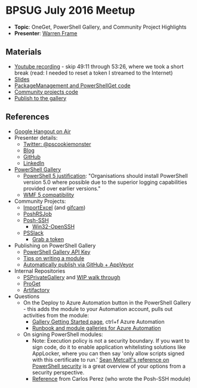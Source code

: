 # BPSUG July 2016 Meetup

* **Topic**: OneGet, PowerShell Gallery, and Community Project Highlights
* **Presenter**: [Warren Frame](https://twitter.com/psCookieMonster)

## Materials

* [Youtube recording](https://www.youtube.com/watch?v=_O27n1flJ4k) - skip 49:11 through 53:26, where we took a short break (read: I needed to reset a token I streamed to the Internet)
* [Slides](https://docs.google.com/presentation/d/1_KDmP9H4avBaFcHi2KsNRVQfnBTis-3tXn4S3Kn0UkA/edit?usp=sharing)
* [PackageManagement and PowerShellGet code](0-gallery.ps1)
* [Community projects code](1-gallery-community.ps1)
* [Publish to the gallery](2-gallery-extras.ps1)

## References

* [Google Hangout on Air](https://plus.google.com/events/cqj91mlthb6rtro52n1lcbgddao)
* Presenter details:
  * [Twitter: @pscookiemonster](https://twitter.com/psCookieMonster)
  * [Blog](http://ramblingcookiemonster.github.io/)
  * [GitHub](https://github.com/RamblingCookieMonster)
  * [LinkedIn](https://www.linkedin.com/in/wframe)
* [PowerShell Gallery](https://www.powershellgallery.com/)
  * [PowerShell 5 justification](http://www.asd.gov.au/publications/protect/securing-powershell.htm): "Organisations should install PowerShell version 5.0 where possible due to the superior logging capabilities provided over earlier versions."
  * [WMF 5 compatibility](https://msdn.microsoft.com/en-us/powershell/wmf/5.0/productincompat)
* Community Projects:
  * [ImportExcel](https://github.com/dfinke/ImportExcel) (and [gifcam](http://blog.bahraniapps.com/gifcam/))
  * [PoshRSJob](https://github.com/proxb/PoshRSJob)
  * [Posh-SSH](https://github.com/darkoperator/Posh-SSH)
    * [Win32-OpenSSH](https://github.com/PowerShell/Win32-OpenSSH)
  * [PSSlack](https://github.com/RamblingCookieMonster/PSSlack)
    * [Grab a token](https://api.slack.com/docs/oauth-test-tokens)
* Publishing on PowerShell Gallery
  * [PowerShell Gallery API Key](https://www.powershellgallery.com/account)
  * [Tips on writing a module](http://ramblingcookiemonster.github.io/Building-A-PowerShell-Module/)
  * [Automatically publish via GitHub + AppVeyor](http://ramblingcookiemonster.github.io/PSDeploy-Inception/)
* Internal Repositories
  * [PSPrivateGallery](https://github.com/PowerShell/PSPrivateGallery) and [WIP walk through](https://michaeltlombardi.github.io/PSPrivateGalleryWalkthrough/)
  * [ProGet](http://inedo.com/proget/pricing/features-by-edition)
  * [Artifactory](https://www.jfrog.com/confluence/display/RTF/Artifactory+Comparison+Matrix)
* Questions
  * On the Deploy to Azure Automation button in the PowerShell Gallery - this adds the module to your Automation account, pulls out activities from the module:
    * [Gallery Getting Started page](https://www.powershellgallery.com/GettingStarted), ctrl+f Azure Automation
    * [Runbook and module galleries for Azure Automation](https://azure.microsoft.com/en-us/documentation/articles/automation-runbook-gallery/)
  * On signing PowerShell modules:
    * Note: Execution policy is not a security boundary. If you want to sign code, do it to enable application whitelisting solutions like AppLocker, where you can then say 'only allow scripts signed with this certificate to run.' [Sean Metcalf's reference on PowerShell security](https://adsecurity.org/?p=2604) is a great overview of your options from a security perspective.
    * [Reference](http://www.darkoperator.com/blog/2013/3/5/powershell-basics-execution-policy-part-1.html) from Carlos Perez (who wrote the Posh-SSH module)